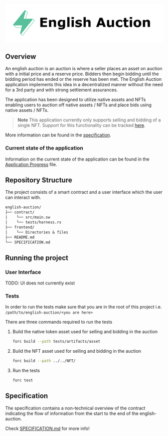 <p align="center">
    <picture>
        <source media="(prefers-color-scheme: dark)" srcset=".docs/english-auction_dark.png">
        <img alt="light theme" src=".docs/english-auction_light.png">
    </picture>
</p>

## Overview

An english auction is an auction is where a seller places an asset on auction with a initial price and a reserve price. Bidders then begin bidding until the bidding period has ended or the reserve has been met. The English Auction application implements this idea in a decentralized manner without the need for a 3rd party and with strong settlement assurances. 

The application has been designed to utilize native assets and NFTs enabling users to auction off native assets / NFTs and place bids using native assets / NFTs. 

> **Note** This application currently only supports selling and bidding of a single NFT. Support for this functionality can be tracked [here](https://github.com/FuelLabs/sway/issues/2465).

More information can be found in the [specification](./SPECIFICATION.md).

### Current state of the application

Information on the current state of the application can be found in the [Application Progress](../APPLICATION_PROGRESS.md#decentralized-apps) file.

## Repository Structure

The project consists of a smart contract and a user interface which the user can interact with.

```
english-auction/
├── contract/
|    └── src/main.sw
|    └── tests/harness.rs
├── frontend/
|    └── Directories & files
├── README.md
└── SPECIFICATION.md
```

## Running the project

### User Interface

TODO: UI does not currently exist

### Tests

In order to run the tests make sure that you are in the root of this project i.e. `/path/to/english-auction/<you are here>`

There are three commands required to run the tests

1. Build the native token asset used for selling and bidding in the auction
   
   ```bash
   forc build --path tests/artifacts/asset
   ```

1. Build the NFT asset used for selling and bidding in the auction
   
   ```bash
   forc build --path ../../NFT/
   ```

3. Run the tests

   ```bash
   forc test
   ```

## Specification

The specification contains a non-technical overview of the contract indicating the flow of information from the start to the end of the english-auction.

Check [SPECIFICATION.md](./SPECIFICATION.md) for more info!